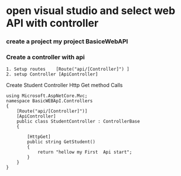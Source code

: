 # open visual studio and select  web API  with controller

### create a project   my project BasiceWebAPI

### Create a controller   with  api  

    1. Setup routes    [Route("api/[Controller]") ]
    2. setup Controller [ApiController]

Create Student Controller
Http Get method Calls

```Csharp
using Microsoft.AspNetCore.Mvc;
namespace BasicWEBApI.Controllers
{
    [Route("api/[Controller]")]
    [ApiController]
    public class StudentController : ControllerBase
    {

        [HttpGet]
        public string GetStudent()
        {
            return "hellow my First  Api start";
        }
    }
}

```
